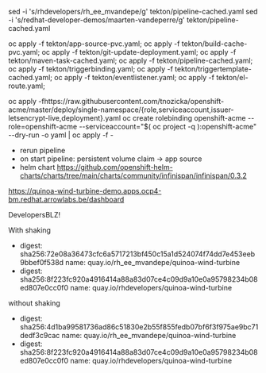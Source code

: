 sed -i 's/rhdevelopers/rh_ee_mvandepe/g' tekton/pipeline-cached.yaml
sed -i 's/redhat-developer-demos/maarten-vandeperre/g' tekton/pipeline-cached.yaml


oc apply -f tekton/app-source-pvc.yaml;
oc apply -f tekton/build-cache-pvc.yaml;
oc apply -f tekton/git-update-deployment.yaml;
oc apply -f tekton/maven-task-cached.yaml;
oc apply -f tekton/pipeline-cached.yaml;
oc apply -f tekton/triggerbinding.yaml;
oc apply -f tekton/triggertemplate-cached.yaml;
oc apply -f tekton/eventlistener.yaml;
oc apply -f tekton/el-route.yaml;


oc apply -fhttps://raw.githubusercontent.com/tnozicka/openshift-acme/master/deploy/single-namespace/{role,serviceaccount,issuer-letsencrypt-live,deployment}.yaml
oc create rolebinding openshift-acme --role=openshift-acme --serviceaccount="$( oc project -q ):openshift-acme" --dry-run -o yaml | oc apply -f -


* rerun pipeline
* on start pipeline: persistent volume claim -> app source
* helm chart https://github.com/openshift-helm-charts/charts/tree/main/charts/community/infinispan/infinispan/0.3.2



https://quinoa-wind-turbine-demo.apps.ocp4-bm.redhat.arrowlabs.be/dashboard

DevelopersBLZ!


With shaking

- digest: sha256:72e08a36473cfc6a5717213bf450c15a1d524074f74dd7e453eeb9bbef0f538d
  name: quay.io/rh_ee_mvandepe/quinoa-wind-turbine
- digest: sha256:8f223fc920a4916414a88a83d07ce4c09d9a10e0a95798234b08ed807e0cc0f0
  name: quay.io/rhdevelopers/quinoa-wind-turbine

without shaking

- digest: sha256:4d1ba99581736ad86c51830e2b55f855fedb07bf6f3f975ae9bc71dedf3c9cac
  name: quay.io/rh_ee_mvandepe/quinoa-wind-turbine
- digest: sha256:8f223fc920a4916414a88a83d07ce4c09d9a10e0a95798234b08ed807e0cc0f0
  name: quay.io/rhdevelopers/quinoa-wind-turbine
